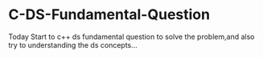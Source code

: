 # C-DS-Fundamental-Question
Today Start to c++ ds fundamental question to solve the problem,and also try to understanding the ds concepts...
